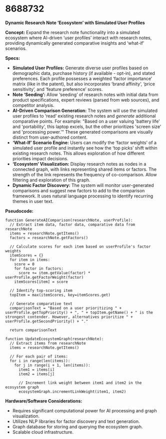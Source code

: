# 8688732

**Dynamic Research Note ‘Ecosystem’ with Simulated User Profiles**

**Concept:** Expand the research note functionality into a simulated ecosystem where AI-driven ‘user profiles’ interact with research notes, providing dynamically generated comparative insights and ‘what-if’ scenarios.

**Specs:**

*   **Simulated User Profiles:** Generate diverse user profiles based on demographic data, purchase history (if available - opt-in), and stated preferences.  Each profile possesses a weighted ‘factor importance’ matrix (like in the patent), but also incorporates ‘brand affinity’, ‘price sensitivity’, and ‘feature preference’ scores.
*   **Note ‘Seeding’:**  Allow ‘seeding’ of research notes with initial data from product specifications, expert reviews (parsed from web sources), and competitor analysis.
*   **AI-Driven Comparison Generation:**  The system will use the simulated user profiles to ‘read’ existing research notes and *generate* additional comparative points. For example:  "Based on a user valuing 'battery life' and 'portability', this laptop excels, but the other prioritizes 'screen size' and 'processing power.'"  These generated comparisons are visually distinct from user-authored content.
*   **‘What-If’ Scenario Engine:**  Users can modify the ‘factor weights’ of a simulated user profile and instantly see how the ‘top picks’ shift within existing research notes. This allows exploration of how different priorities impact decisions.
*   **‘Ecosystem’ Visualization:** Display research notes as nodes in a connected graph, with links representing shared items or factors.  The strength of the link represents the frequency of co-comparison.  Allow filtering and exploration of this graph.
*   **Dynamic Factor Discovery:**  The system will monitor user-generated comparisons and suggest new factors to add to the comparison framework.  It uses natural language processing to identify recurring themes in user text.

**Pseudocode:**

```
function GenerateAIComparison(researchNote, userProfile):
  // Extract item data, factor data, comparative data from researchNote
  items = researchNote.getItems()
  factors = researchNote.getFactors()

  // Calculate scores for each item based on userProfile's factor weights
  itemScores = {}
  for item in items:
    score = 0
    for factor in factors:
      score += item.getValue(factor) * userProfile.getFactorWeight(factor)
    itemScores[item] = score

  // Identify top-scoring item
  topItem = max(itemScores, key=itemScores.get)

  // Generate comparative text
  comparisonText = "Based on a user prioritizing " + userProfile.getTopPriority() + ", " + topItem.getName() + " is the strongest contender. However, alternatives prioritize " + userProfile.getSecondPriority() + "."

  return comparisonText

function UpdateEcosystemGraph(researchNote):
  // Extract items from researchNote
  items = researchNote.getItems()

  // For each pair of items:
  for i in range(len(items)):
    for j in range(i + 1, len(items)):
      item1 = items[i]
      item2 = items[j]

      // Increment link weight between item1 and item2 in the ecosystem graph
      ecosystemGraph.incrementLinkWeight(item1, item2)
```

**Hardware/Software Considerations:**

*   Requires significant computational power for AI processing and graph visualization.
*   Utilizes NLP libraries for factor discovery and text generation.
*   Graph database for storing and querying the ecosystem graph.
*   Scalable cloud infrastructure.